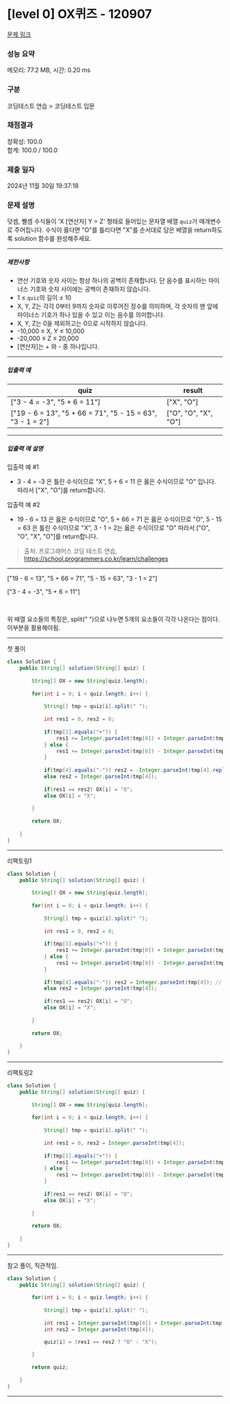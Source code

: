 # [level 0] OX퀴즈 - 120907 

[문제 링크](https://school.programmers.co.kr/learn/courses/30/lessons/120907) 

### 성능 요약

메모리: 77.2 MB, 시간: 0.20 ms

### 구분

코딩테스트 연습 > 코딩테스트 입문

### 채점결과

정확성: 100.0<br/>합계: 100.0 / 100.0

### 제출 일자

2024년 11월 30일 19:37:18

### 문제 설명

<p>덧셈, 뺄셈 수식들이 'X [연산자] Y = Z' 형태로 들어있는 문자열 배열 <code>quiz</code>가 매개변수로 주어집니다. 수식이 옳다면 "O"를 틀리다면 "X"를 순서대로 담은 배열을 return하도록 solution 함수를 완성해주세요.</p>

<hr>

<h5>제한사항</h5>

<ul>
<li>연산 기호와 숫자 사이는 항상 하나의 공백이 존재합니다. 단 음수를 표시하는 마이너스 기호와 숫자 사이에는 공백이 존재하지 않습니다.</li>
<li>1 ≤ <code>quiz</code>의 길이 ≤ 10</li>
<li>X, Y, Z는 각각 0부터 9까지 숫자로 이루어진 정수를 의미하며, 각 숫자의 맨 앞에 마이너스 기호가 하나 있을 수 있고 이는 음수를 의미합니다.</li>
<li>X, Y, Z는 0을 제외하고는 0으로 시작하지 않습니다.</li>
<li>-10,000 ≤ X, Y ≤ 10,000</li>
<li>-20,000 ≤ Z ≤ 20,000</li>
<li>[연산자]는 + 와 - 중 하나입니다.</li>
</ul>

<hr>

<h5>입출력 예</h5>
<table class="table">
        <thead><tr>
<th>quiz</th>
<th>result</th>
</tr>
</thead>
        <tbody><tr>
<td>["3 - 4 = -3", "5 + 6 = 11"]</td>
<td>["X", "O"]</td>
</tr>
<tr>
<td>["19 - 6 = 13", "5 + 66 = 71", "5 - 15 = 63", "3 - 1 = 2"]</td>
<td>["O", "O", "X", "O"]</td>
</tr>
</tbody>
      </table>
<hr>

<h5>입출력 예 설명</h5>

<p>입출력 예 #1</p>

<ul>
<li>3 - 4 = -3 은 틀린 수식이므로 "X", 5 + 6 = 11 은 옳은 수식이므로 "O" 입니다. 따라서 ["X", "O"]를 return합니다.</li>
</ul>

<p>입출력 예 #2</p>

<ul>
<li>19 - 6 = 13 은 옳은 수식이므로 "O", 5 + 66 = 71 은 옳은 수식이므로 "O", 5 - 15 = 63 은 틀린 수식이므로 "X", 3 - 1 = 2는 옳은 수식이므로 "O" 따라서 ["O", "O", "X", "O"]를 return합니다.</li>
</ul>


> 출처: 프로그래머스 코딩 테스트 연습, https://school.programmers.co.kr/learn/challenges
>

---

["19 - 6 = 13", "5 + 66 = 71", "5 - 15 = 63", "3 - 1 = 2"]

["3 - 4 = -3", "5 + 6 = 11"]

&nbsp;

위 배열 요소들의 특징은, split(" ")으로 나누면 5개의 요소들이 각각 나온다는 점이다. 이부분을 활용해야됨.

---

첫 풀이

```java
class Solution {
    public String[] solution(String[] quiz) {
        
        String[] OX = new String[quiz.length];
        
        for(int i = 0; i < quiz.length; i++) {
            
            String[] tmp = quiz[i].split(" ");
            
            int res1 = 0, res2 = 0;
            
            if(tmp[1].equals("+")) {
                res1 += Integer.parseInt(tmp[0]) + Integer.parseInt(tmp[2]);
            } else {
                res1 += Integer.parseInt(tmp[0]) - Integer.parseInt(tmp[2]);
            }
            
            if(tmp[4].equals("-")) res2 = -Integer.parseInt(tmp[4].replace("-",""));
            else res2 = Integer.parseInt(tmp[4]);
            
            if(res1 == res2) OX[i] = "O";
            else OX[i] = "X";
            
        }
        
        return OX;
        
    }
}
```

---

리팩토링1

```java
class Solution {
    public String[] solution(String[] quiz) {
        
        String[] OX = new String[quiz.length];
        
        for(int i = 0; i < quiz.length; i++) {
            
            String[] tmp = quiz[i].split(" ");
            
            int res1 = 0, res2 = 0;
            
            if(tmp[1].equals("+")) {
                res1 += Integer.parseInt(tmp[0]) + Integer.parseInt(tmp[2]);
            } else {
                res1 += Integer.parseInt(tmp[0]) - Integer.parseInt(tmp[2]); 
            }
            
            if(tmp[4].equals("-")) res2 = Integer.parseInt(tmp[4]); // Integer.parseInt("-1")은 그대로 -1이 나온다.
            else res2 = Integer.parseInt(tmp[4]);
            
            if(res1 == res2) OX[i] = "O";
            else OX[i] = "X";
            
        }
        
        return OX;
        
    }
}
```

---

리팩토링2
```java
class Solution {
    public String[] solution(String[] quiz) {
        
        String[] OX = new String[quiz.length];
        
        for(int i = 0; i < quiz.length; i++) {
            
            String[] tmp = quiz[i].split(" ");
            
            int res1 = 0, res2 = Integer.parseInt(tmp[4]);
            
            if(tmp[1].equals("+")) {
                res1 += Integer.parseInt(tmp[0]) + Integer.parseInt(tmp[2]);
            } else {
                res1 += Integer.parseInt(tmp[0]) - Integer.parseInt(tmp[2]);
            }            
            
            if(res1 == res2) OX[i] = "O";
            else OX[i] = "X";
            
        }
        
        return OX;
        
    }
}
```

---

참고 풀이, 직관적임.

```java
class Solution {
    public String[] solution(String[] quiz) {
        
        for(int i = 0; i < quiz.length; i++) {
            
            String[] tmp = quiz[i].split(" ");
            
            int res1 = Integer.parseInt(tmp[0]) + Integer.parseInt(tmp[2]) * (tmp[1].equals("+") ? 1 : -1);             
            int res2 = Integer.parseInt(tmp[4]);

            quiz[i] = (res1 == res2 ? "O" : "X");
            
        }
        
        return quiz;
        
    }
}
```
---
